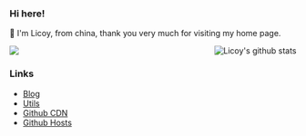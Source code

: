### Hi here!
🙋 I'm Licoy, from china, thank you very much for visiting my home page.

<img align="right" src="https://github-readme-stats.vercel.app/api/?username=Licoy&show_icons=true&count_private=true&line_height=30&hide_border=1&card_width=450&role=OWNER,COLLABORATOR" alt="Licoy's github stats"/>

<img src="https://github-readme-stats.vercel.app/api/top-langs/?username=Licoy&layout=compact&langs_count=10&hide_border=1&role=OWNER,COLLABORATOR"/>

### Links
- [Blog](https://licoy.cn)
- [Utils](https://utils.fun)
- [Github CDN](https://gh.gitcdn.top/)
- [Github Hosts](https://hosts.gitcdn.top)

